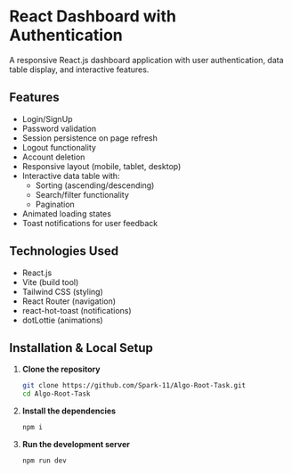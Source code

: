 # React Dashboard with Authentication

A responsive React.js dashboard application with user authentication, data table display, and interactive features.

## Features
- Login/SignUp
- Password validation 
- Session persistence on page refresh
- Logout functionality
- Account deletion
- Responsive layout (mobile, tablet, desktop)
- Interactive data table with:
  - Sorting (ascending/descending)
  - Search/filter functionality
  - Pagination
- Animated loading states
- Toast notifications for user feedback

## Technologies Used

- React.js
- Vite (build tool)
- Tailwind CSS (styling)
- React Router (navigation)
- react-hot-toast (notifications)
- dotLottie (animations)

## Installation & Local Setup

1. **Clone the repository**
   ```bash
   git clone https://github.com/Spark-11/Algo-Root-Task.git
   cd Algo-Root-Task
2. **Install the dependencies**
   ```bash
   npm i
3. **Run the development server**
   ```bash
   npm run dev
